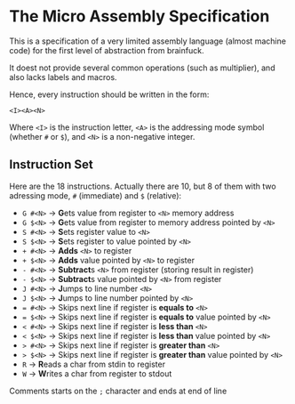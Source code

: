 # The Micro Assembly Specification #

This is a specification of a very limited assembly language (almost machine code)
for the first level of abstraction from brainfuck.

It doest not provide several common operations (such as multiplier), and also lacks
labels and macros.

Hence, every instruction should be written in the form:

    <I><A><N>

Where `<I>` is the instruction letter, `<A>` is the addressing mode symbol (whether
`#` or `$`), and `<N>` is a non-negative integer.

## Instruction Set ##

Here are the 18 instructions. Actually there are 10, but 8 of them with two adressing
mode, `#` (immediate) and `$` (relative):


* `G #<N>`    -> **G**ets value from register to `<N>` memory address
* `G $<N>`    -> **G**ets value from register to memory address pointed by `<N>`
* `S #<N>`    -> **S**ets register value to `<N>`
* `S $<N>`    -> **S**ets register to value pointed by `<N>`
* `+ #<N>`    -> **Adds** `<N>` to register
* `+ $<N>`    -> **Adds** value pointed by `<N>` to register
* `- #<N>`    -> **Subtract**s `<N>` from register (storing result in register)
* `- $<N>`    -> **Subtract**s value pointed by `<N>` from register
* `J #<N>`    -> **J**umps to line number `<N>`
* `J $<N>`    -> **J**umps to line number pointed by `<N>`
* `= #<N>`    -> Skips next line if register is **equals to** `<N>`
* `= $<N>`    -> Skips next line if register is **equals to** value pointed by `<N>`
* `< #<N>`    -> Skips next line if register is **less than** `<N>`
* `< $<N>`    -> Skips next line if register is **less than** value pointed by `<N>`
* `> #<N>`    -> Skips next line if register is **greater than** `<N>`
* `> $<N>`    -> Skips next line if register is **greater than** value pointed by `<N>`
* `R`         -> **R**eads a char from stdin to register
* `W`         -> **W**rites a char from register to stdout


Comments starts on the `;` character and ends at end of line